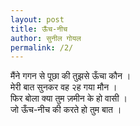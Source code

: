 ```yaml
---
layout: post
title: ऊँच-नीच
author: सुनील गोयल
permalink: /2/
---
```


मैंने गगन से पूछा की तुझसे ऊँचा कौन ।  
मेरी बात सुनकर वह २ह गया मौन ।  
फिर बोला क्या तुम ज़मीन के हो वासी ।  
जो ऊँच-नीच की करते हो तुम बात ।